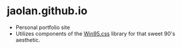 # jaolan.github.io

- Personal portfolio site
-  Utilizes components of the [Win95.css](https://alexbsoft.github.io/win95.css/) library for that sweet 90's aesthetic.
